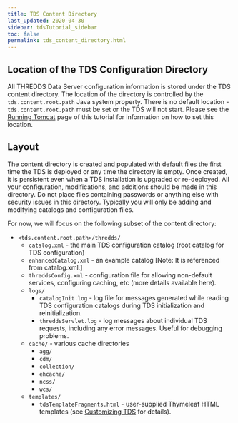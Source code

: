 ```yaml
---
title: TDS Content Directory
last_updated: 2020-04-30
sidebar: tdsTutorial_sidebar
toc: false
permalink: tds_content_directory.html
---
```


## Location of the TDS Configuration Directory

All THREDDS Data Server configuration information is stored under the TDS content directory.
The location of the directory is controlled by the `tds.content.root.path` Java system property.
There is no default location - `tds.content.root.path` must be set or the TDS will not start.
Please see the [Running Tomcat](running_tomcat.html) page of this tutorial for information on how to set this location.


## Layout

The content directory is created and populated with default files the first time the TDS is deployed or any time the directory is empty.
Once created, it is persistent even when a TDS installation is upgraded or re-deployed.
All your configuration, modifications, and additions should be made in this directory.
Do not place files containing passwords or anything else with security issues in this directory.
Typically you will only be adding and modifying catalogs and configuration files.

For now, we will focus on the following subset of the content directory:

 * `<tds.content.root.path>/thredds/`
   * `catalog.xml` - the main TDS configuration catalog (root catalog for TDS configuration)
   * `enhancedCatalog.xml` - an example catalog [Note: It is referenced from catalog.xml.]
   * `threddsConfig.xml` - configuration file for allowing non-default services, configuring caching, etc (more details available here).
   * `logs/`
     * `catalogInit.log` - log file for messages generated while reading TDS configuration catalogs during TDS initialization and reinitialization.
     * `threddsServlet.log` - log messages about individual TDS requests, including any error messages. Useful for debugging problems.
   * `cache/` - various cache directories
     * `agg/`
     * `cdm/`
     * `collection/`
     * `ehcache/`
     * `ncss/`
     * `wcs/`
   * `templates/`
     * `tdsTemplateFragments.html` - user-supplied Thymeleaf HTML templates (see [Customizing TDS](customizing_tds_look_and_feel.html#thymeleaf-templates) for details).
